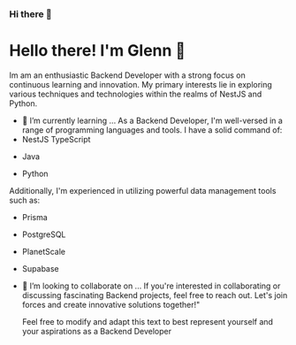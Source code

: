 ### Hi there 👋
# Hello there! I'm Glenn 👋

Im am an enthusiastic Backend Developer with a strong focus on continuous learning and innovation. 
My primary interests lie in exploring various techniques and technologies within the realms of NestJS and Python.

- 🌱 I’m currently learning ...
As a Backend Developer, I'm well-versed in a range of programming languages and tools.
I have a solid command of:
 - NestJS TypeScript 
 * Java 
 + Python
 
Additionally, I'm experienced in utilizing powerful data management tools such as:
  - Prisma
  * PostgreSQL
  + PlanetScale
  - Supabase
  
  
- 👯 I’m looking to collaborate on ...
  If you're interested in collaborating or discussing fascinating Backend projects, feel free to reach out. Let's join forces and create innovative solutions together!"

  Feel free to modify and adapt this text to best represent yourself and your aspirations as a Backend Developer

<!--
**gnituda05/gnituda05** is a ✨ _special_ ✨ repository because its `README.md` (this file) appears on your GitHub profile.

Here are some ideas to get you started:

- 🔭 I’m currently working on ...
- 🌱 I’m currently learning ...
- 👯 I’m looking to collaborate on ...
- 🤔 I’m looking for help with ...
- 💬 Ask me about ...
- 📫 How to reach me: ...
- 😄 Pronouns: ...
- ⚡ Fun fact: ...
-->
